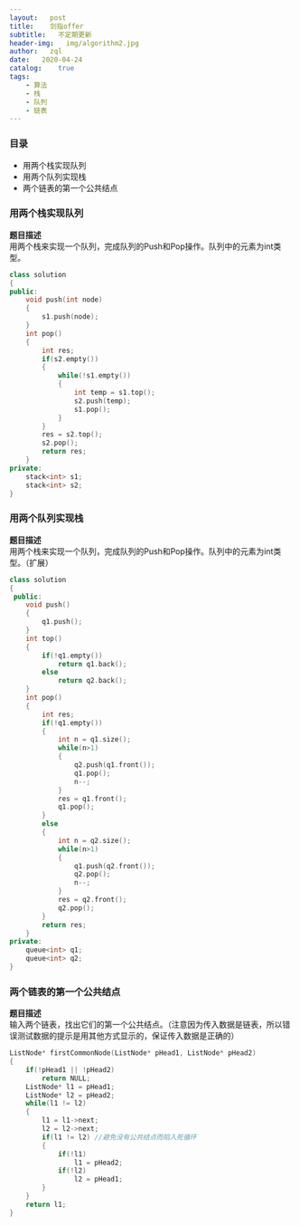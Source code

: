 ```yaml
---
layout:   post
title:    剑指offer
subtitle:   不定期更新
header-img:   img/algorithm2.jpg
author:   zql
date:   2020-04-24
catalog:    true
tags:
    - 算法
    - 栈
    - 队列
    - 链表
---
```


### 目录  
 - 用两个栈实现队列
 - 用两个队列实现栈
 - 两个链表的第一个公共结点
### 用两个栈实现队列
**题目描述**  
用两个栈来实现一个队列，完成队列的Push和Pop操作。队列中的元素为int类型。  
```c++
class solution
{
public:
	void push(int node)
    {
        s1.push(node);
    }
    int pop()
    {
        int res;
        if(s2.empty())
        {
            while(!s1.empty())
            {
                int temp = s1.top();
                s2.push(temp);
                s1.pop();
            }
        }
		res = s2.top();
        s2.pop();
        return res;
    }
private:
    stack<int> s1;
    stack<int> s2;
}
```
### 用两个队列实现栈  
**题目描述**  
用两个栈来实现一个队列，完成队列的Push和Pop操作。队列中的元素为int类型。（扩展）  
```c++
class solution
{
 public:
    void push()
    {
        q1.push();
    }
    int top()
    {	
        if(!q1.empty())
        	return q1.back();
        else
            return q2.back();
    }
    int pop()
    {
        int res;
        if(!q1.empty())
        {
            int n = q1.size();
            while(n>1)
    		{
            	q2.push(q1.front());
            	q1.pop();
            	n--;
        	}
            res = q1.front();
            q1.pop();
        }
        else
        {
            int n = q2.size();
            while(n>1)
    		{
            	q1.push(q2.front());
            	q2.pop();
            	n--;
        	}
            res = q2.front();
            q2.pop();
        }
        return res;
    }
private:
    queue<int> q1;
    queue<int> q2;
}
```  
### 两个链表的第一个公共结点  
**题目描述**  
输入两个链表，找出它们的第一个公共结点。（注意因为传入数据是链表，所以错误测试数据的提示是用其他方式显示的，保证传入数据是正确的）  
```c++
ListNode* firstCommonNode(ListNode* pHead1, ListNode* pHead2)
{
    if(!pHead1 || !pHead2)
        return NULL;
    ListNode* l1 = pHead1;
    ListNode* l2 = pHead2;
    while(l1 != l2)
    {
        l1 = l1->next;
        l2 = l2->next;
        if(l1 != l2) //避免没有公共结点而陷入死循环
        {
            if(!l1)
            	l1 = pHead2;
        	if(!l2)
            	l2 = pHead1;
        }
    }
    return l1;
}
```
